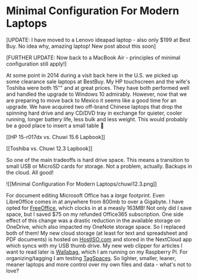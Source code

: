 # Minimal Configuration For Modern Laptops

[UPDATE: I have moved to a Lenovo ideapad laptop - also only $199 at Best Buy. No idea why, amazing laptop! New post about this soon]

[FURTHER UPDATE: Now back to a MacBook Air - principles of minimal configuration still apply!]

At some point in 2014 during a visit back here in the U.S. we picked up some clearance sale laptops at BestBuy. My HP touchscreen and the wife's Toshiba were both 15″" and at great prices. They have both performed well and handled the upgrade to Windows 10 admirably. However, now that we are preparing to move back to Mexico it seems like a good time for an upgrade. We have acquired two off-brand Chinese laptops that drop the spinning hard drive and any CD/DVD tray in exchange for quieter, cooler running, longer battery life, less bulk and less weight. This would probably be a good place to insert a small table 🙂

[[HP 15-r017dx vs. Chuwi 15.6 Lapbook]]

[[Toshiba vs. Chuwi 12.3 Lapbook]]

So one of the main tradeoffs is hard drive space. This means a transition to small USB or MicroSD cards for storage. Not a problem, actually. Backups in the cloud. All good!

![[Minimal Configuration For Modern Laptops/chuwi12.3.png]]

For document editing Microsoft Office has a *large* footprint. Even LibreOffice comes in at anywhere from 800mb to over a Gigabyte. I have opted for [FreeOffice](https://freeoffice.com/), which clocks in at a measly 163MB! Not only did I save space, but I saved $75 on my refunded Office365 subscription. One side effect of this change was a drastic reduction in the available storage on OneDrive, which also impacted my OneNote storage space. So I replaced both of them! My new cloud storage (at least for text and spreadsheet and PDF documents) is hosted on [HostISO.com](https://hostiso.com/) and stored in the NextCloud app which syncs with my USB thumb drive. My new web clipper for articles I want to read later is [Wallabag](https://wallabag.org/), which I am running on my Raspberry Pi. For organizing/tagging I am testing [TagSpaces](https://tagspaces.org/). So lighter, smaller, leaner, meaner laptops and more control over my own files and data - what's not to love?